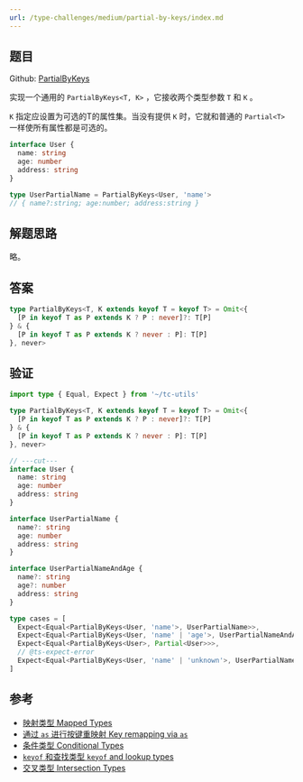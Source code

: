 ```yaml
---
url: /type-challenges/medium/partial-by-keys/index.md
---
```

## 题目

Github: [PartialByKeys](https://github.com/type-challenges/type-challenges/blob/main/questions/02757-medium-partialbykeys/)

实现一个通用的 `PartialByKeys<T, K>` ，它接收两个类型参数 `T` 和 `K` 。

`K` 指定应设置为可选的T的属性集。当没有提供 `K` 时，它就和普通的 `Partial<T>` 一样使所有属性都是可选的。

```ts
interface User {
  name: string
  age: number
  address: string
}

type UserPartialName = PartialByKeys<User, 'name'>
// { name?:string; age:number; address:string }
```

## 解题思路

略。

## 答案

```ts
type PartialByKeys<T, K extends keyof T = keyof T> = Omit<{
  [P in keyof T as P extends K ? P : never]?: T[P]
} & {
  [P in keyof T as P extends K ? never : P]: T[P]
}, never>
```

## 验证

```ts twoslash
import type { Equal, Expect } from '~/tc-utils'

type PartialByKeys<T, K extends keyof T = keyof T> = Omit<{
  [P in keyof T as P extends K ? P : never]?: T[P]
} & {
  [P in keyof T as P extends K ? never : P]: T[P]
}, never>

// ---cut---
interface User {
  name: string
  age: number
  address: string
}

interface UserPartialName {
  name?: string
  age: number
  address: string
}

interface UserPartialNameAndAge {
  name?: string
  age?: number
  address: string
}

type cases = [
  Expect<Equal<PartialByKeys<User, 'name'>, UserPartialName>>,
  Expect<Equal<PartialByKeys<User, 'name' | 'age'>, UserPartialNameAndAge>>,
  Expect<Equal<PartialByKeys<User>, Partial<User>>>,
  // @ts-expect-error
  Expect<Equal<PartialByKeys<User, 'name' | 'unknown'>, UserPartialName>>,
]
```

## 参考

* [映射类型 Mapped Types](https://www.typescriptlang.org/docs/handbook/2/mapped-types.html)
* [通过 `as` 进行按键重映射 Key remapping via `as`](https://www.typescriptlang.org/docs/handbook/2/mapped-types.html#key-remapping-via-as)
* [条件类型 Conditional Types](https://www.typescriptlang.org/docs/handbook/2/conditional-types.html)
* [`keyof` 和查找类型 `keyof` and lookup types](https://www.typescriptlang.org/docs/handbook/release-notes/typescript-2-1.html#keyof-and-lookup-types)
* [交叉类型 Intersection Types](https://www.typescriptlang.org/docs/handbook/2/objects.html#intersection-types)

